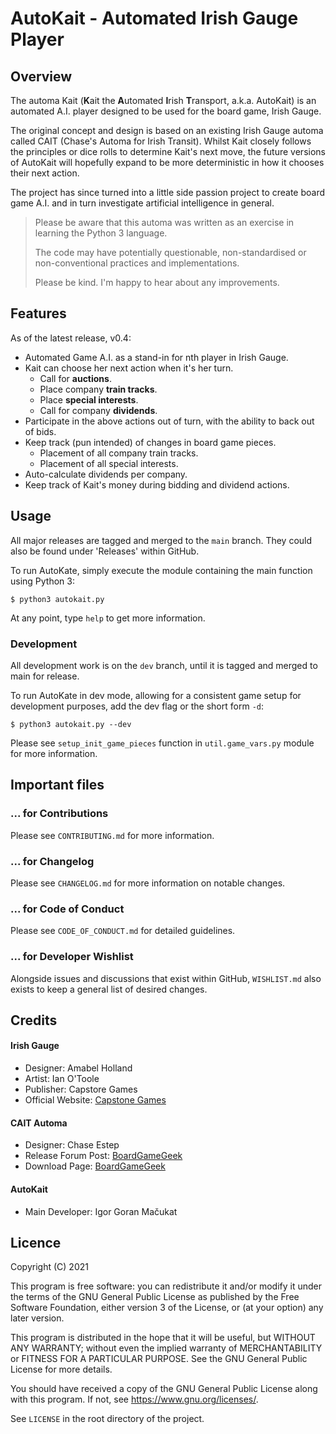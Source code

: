 # AutoKait - Automated Irish Gauge Player

## Overview

The automa Kait (**K**ait the **A**utomated **I**rish **T**ransport, a.k.a. AutoKait) is an automated A.I. player
designed to be used for the board game, Irish Gauge.

The original concept and design is based on an existing Irish Gauge automa called CAIT (Chase's Automa for Irish
Transit). Whilst Kait closely follows the principles or dice rolls to determine Kait's next move, the future versions of
AutoKait will hopefully expand to be more deterministic in how it chooses their next action.

The project has since turned into a little side passion project to create board game A.I. and in turn investigate
artificial intelligence in general.

> Please be aware that this automa was written as an exercise in learning the Python 3 language.
>
> The code may have potentially questionable, non-standardised or non-conventional practices and implementations.
>
> Please be kind. I'm happy to hear about any improvements.

## Features

As of the latest release, v0.4:

- Automated Game A.I. as a stand-in for nth player in Irish Gauge.
- Kait can choose her next action when it's her turn.
  - Call for **auctions**.
  - Place company **train tracks**.
  - Place **special interests**.
  - Call for company **dividends**.
- Participate in the above actions out of turn, with the ability to back out of bids.
- Keep track (pun intended) of changes in board game pieces.
  - Placement of all company train tracks.
  - Placement of all special interests.
- Auto-calculate dividends per company.
- Keep track of Kait's money during bidding and dividend actions.

## Usage

All major releases are tagged and merged to the `main` branch. They could also be found under 'Releases' within GitHub.

To run AutoKate, simply execute the module containing the main function using Python 3:

```
$ python3 autokait.py
```

At any point, type `help` to get more information.

### Development

All development work is on the `dev` branch, until it is tagged and merged to main for release.

To run AutoKate in dev mode, allowing for a consistent game setup for development purposes, add the dev flag
or the short form `-d`: 

```
$ python3 autokait.py --dev
```

Please see `setup_init_game_pieces` function in `util.game_vars.py` module for more information.

## Important files

### ... for Contributions

Please see `CONTRIBUTING.md` for more information.

### ... for Changelog

Please see `CHANGELOG.md` for more information on notable changes.

### ... for Code of Conduct

Please see `CODE_OF_CONDUCT.md` for detailed guidelines.

### ... for Developer Wishlist

Alongside issues and discussions that exist within GitHub, `WISHLIST.md` also exists to keep a general list of desired changes.

## Credits

#### Irish Gauge

* Designer: Amabel Holland
* Artist: Ian O'Toole
* Publisher: Capstore Games
* Official Website: [Capstone Games](https://capstone-games.com/board-games/irish-gauge/)

#### CAIT Automa

* Designer: Chase Estep
* Release Forum Post: [BoardGameGeek](https://boardgamegeek.com/thread/2321313/cait-irish-gauge-automa-solo-or-2p-games)
* Download Page: [BoardGameGeek](https://boardgamegeek.com/filepage/192125/cait-automa)

#### AutoKait

* Main Developer: Igor Goran Mačukat

## Licence

Copyright (C) 2021

This program is free software: you can redistribute it and/or modify it under the terms of the GNU General Public
License as published by the Free Software Foundation, either version 3 of the License, or (at your option) any later
version.

This program is distributed in the hope that it will be useful, but WITHOUT ANY WARRANTY; without even the implied
warranty of MERCHANTABILITY or FITNESS FOR A PARTICULAR PURPOSE. See the GNU General Public License for more details.

You should have received a copy of the GNU General Public License along with this program. If not, see <https://www.gnu.org/licenses/>.

See `LICENSE` in the root directory of the project.